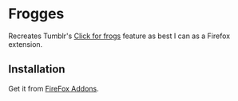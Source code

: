 # Frogges

Recreates Tumblr's [Click for frogs][frogs] feature as best I can as a Firefox
extension.

## Installation

Get it from [FireFox Addons][addons-page].

[addons-page]: https://addons.mozilla.org/en-GB/firefox/addon/click-for-frogs/
[frogs]: https://www.tumblr.com/prideplus/722085154728869888/hello-fine-funky-little-friends-sadly-we-had?source=share
